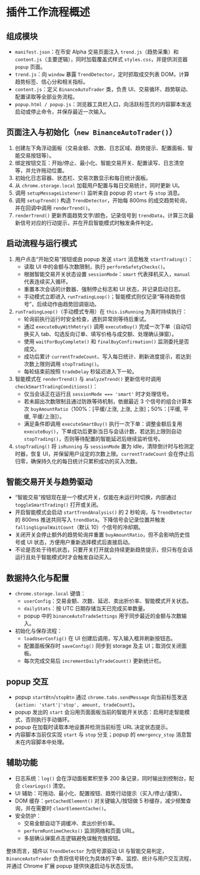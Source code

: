 # 插件工作流程概述

## 组成模块
- `manifest.json`：在币安 Alpha 交易页面注入 `trend.js`（趋势采集）和 `content.js`（主要逻辑），同时加载覆盖式样式 `styles.css`，并提供浏览器 `popup` 页面。
- `trend.js`：向 `window` 暴露 `TrendDetector`，定时抓取成交列表 DOM，计算趋势标签、信心分和相关指标。
- `content.js`：定义 `BinanceAutoTrader` 类，负责 UI、交易循环、趋势联动、配置读取等全部业务流程。
- `popup.html / popup.js`：浏览器工具栏入口，向活跃标签页的内容脚本发送启动或停止命令，并保存最近一次输入。

## 页面注入与初始化（`new BinanceAutoTrader()`）
1. 创建左下角浮动面板（交易金额、次数、日志区域、趋势提示、配置面板、智能交易按钮等）。
2. 绑定按钮交互：开始/停止、最小化、智能交易开关、配置读写、日志清空等，并允许拖动位置。
3. 初始化日志容器、状态栏、交易次数显示和每日统计面板。
4. 从 `chrome.storage.local` 加载用户配置与每日交易统计，同时更新 UI。
5. 调用 `setupMessageListener()` 监听来自 popup 的 `start` 与 `stop` 消息。
6. 调用 `setupTrend()` 构造 `TrendDetector`，开始每 800ms 的成交趋势轮询，并在回调中调用 `renderTrend()`。
7. `renderTrend()` 更新界面趋势文字/颜色，记录信号到 `trendData`，计算三次最新信号对应的行动提示，并在开启智能模式时触发条件判定。

## 启动流程与运行模式
1. 用户点击“开始交易”按钮或由 popup 发送 `start` 消息触发 `startTrading()`：
   - 读取 UI 中的金额与次数限制，执行 `performSafetyChecks()`。
   - 根据智能交易开关状态设置 `sessionMode`：`smart` 代表择机买入，`manual` 代表连续买入循环。
   - 重置本次会话的计数器、强制停止标志和 UI 状态，并记录启动日志。
   - 手动模式立即进入 `runTradingLoop()`；智能模式则仅记录“等待趋势信号”，后续动作由趋势回调驱动。
2. `runTradingLoop()`（手动模式专用）在 `this.isRunning` 为真时持续执行：
   - 轮询前执行运行时安全检查，遇到异常则等待后重试。
   - 通过 `executeBuyWithRetry()` 调用 `executeBuy()` 完成一次下单（自动切换买入 tab、勾选反向订单、填写价格与成交额、处理确认弹窗）。
   - 使用 `waitForBuyComplete()` 和 `finalBuyConfirmation()` 监测委托是否成交。
   - 成功后累计 `currentTradeCount`、写入每日统计、刷新进度提示，若达到次数上限则调用 `stopTrading()`。
   - 每轮结束前按照 `tradeDelay` 秒延迟进入下一轮。
3. 智能模式在 `renderTrend()` 与 `analyzeTrend()` 更新信号时调用 `checkSmartTradingConditions()`：
   - 仅当会话正在运行且 `sessionMode === 'smart'` 时才处理信号。
   - 若未超出次数限制且通过防跌等待机制，依据最近 3 个信号的组合计算本次 `buyAmountRatio`（100%：[平缓/上涨, 上涨, 上涨]；50%：[平缓, 平缓, 平缓/上涨]）。
   - 满足条件即调用 `executeSmartBuy()` 执行一次下单：调整金额后复用 `executeBuy()`，下单成功后更新当日与会话计数，若达到上限则自动 `stopTrading()`，否则等待配置的智能延迟后继续监听信号。
4. `stopTrading()` 将 `isRunning` 与 `sessionMode` 置为 idle，清除倒计时与检测定时器，恢复 UI，并保留用户设定的次数上限。`currentTradeCount` 会在停止后归零，确保持久化的每日统计只累积成功的买入次数。

## 智能交易开关与趋势驱动
- “智能交易”按钮现在是一个模式开关，仅能在未运行时切换，内部通过 `toggleSmartTrading()` 打开或关闭。
- 开启智能模式会启动 `startTrendAnalysis()` 的 2 秒轮询，与 `TrendDetector` 的 800ms 推送共同写入 `trendData`。下降信号会记录位置并触发 `fallingSignalWaitCount`（默认 10）个信号的冷却期。
- 关闭开关会停止额外的趋势轮询并重置 `buyAmountRatio`，但不会影响历史信号或 UI 状态，方便用户重新选择模式后直接启动。
- 不论是否处于待机状态，只要开关打开就会持续更新趋势提示，但只有在会话运行且处于智能模式时才会触发自动买入。

## 数据持久化与配置
- `chrome.storage.local` 键值：
  - `userConfig`：交易金额、次数、延迟、卖出折价率、智能模式开关状态。
  - `dailyStats`：按 UTC 日期存储当天已完成买单数量。
  - popup 中的 `binanceAutoTradeSettings` 用于同步最近的金额与次数输入。
- 初始化与保存流程：
  - `loadUserConfig()` 在 UI 创建后调用，写入输入框并刷新按钮态。
  - 配置面板保存时 `saveConfig()` 同步到 storage 及主 UI；取消仅关闭面板。
  - 每次完成交易后 `incrementDailyTradeCount()` 更新统计栏。

## popup 交互
- popup `startBtn`/`stopBtn` 通过 `chrome.tabs.sendMessage` 向当前标签发送 `{action: 'start'|'stop', amount, tradeCount}`。
- popup 发出的 `start` 会沿用页面面板当前的智能开关状态：启用时走智能模式，否则执行手动循环。
- popup 在加载时读取本地设置并检测当前标签 URL 决定状态提示。
- 内容脚本当前仅实现 `start` 与 `stop` 分支；popup 的 `emergency_stop` 消息暂未在内容脚本中处理。

## 辅助功能
- 日志系统：`log()` 会在浮动面板累积至多 200 条记录，同时输出到控制台，配合 `clearLogs()` 清空。
- UI 辅助：可拖动、最小化、配置按钮、趋势行动提示（买入/停止/谨慎）。
- DOM 缓存：`getCachedElement()` 对关键输入/按钮做 5 秒缓存，减少频繁查询，并在需要时 `clearElementCache()`。
- 安全防护：
  - 交易金额自动下调缓冲、卖出价折价率。
  - `performRuntimeChecks()` 监测网络和页面 URL。
  - 多层确认弹窗点击逻辑避免误触充值按钮。

整体而言，插件以 `TrendDetector` 为信号源驱动 UI 与智能交易判定，`BinanceAutoTrader` 负责将信号转化为具体的下单、监控、统计与用户交互流程，并通过 Chrome 扩展 popup 提供快速启动与状态反馈。
